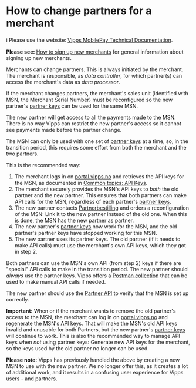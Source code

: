 <!-- START_METADATA
---
title: How to change partners
sidebar_label: How to change partners
sidebar_position: 25
pagination_next: null
pagination_prev: null
---
END_METADATA -->

# How to change partners for a merchant

<!-- START_COMMENT -->

ℹ️ Please use the website:
[Vipps MobilePay Technical Documentation](https://developer.vippsmobilepay.com/docs/vipps-partner/how-to-change-partners).

<!-- END_COMMENT -->

**Please see:**
[How to sign up new merchants](README.md#how-to-sign-up-new-merchants)
for general information about signing up new merchants.

Merchants can change partners. This is always initiated by the merchant. The
merchant is responsible, as _data controller_, for which partner(s) can access the
merchant's data as _data processor_.

If the merchant changes partners, the merchant's sales unit (identified with MSN,
the Merchant Serial Number) must be reconfigured so the new partner's
[partner keys](partner-keys.md)
can be used for the same MSN.

The new partner will get access to all the payments made to the MSN.
There is no way Vipps can restrict the new partner's access so it cannot see
payments made before the partner change.

The MSN can only be used with one set of
[partner keys](partner-keys.md)
at a time,
so, in the transition period, this requires some effort from
both the merchant and the two partners.

This is the recommended way:

1. The merchant logs in on
   [portal.vipps.no](https://portal.vipps.no)
   and retrieves the API keys for the MSN, as documented in
   [Common topics: API Keys](https://developer.vippsmobilepay.com/docs/vipps-developers/common-topics/api-keys#getting-the-api-keys).
2. The merchant securely provides the MSN's API keys to _both_ the
   old partner and the new partner. This ensures that both partners can
   make API calls for the MSN, regardless of each partner's
   [partner keys](partner-keys.md).
3. The new partner contacts
  [Partnerbestilling](https://developer.vippsmobilepay.com/docs/vipps-developers/contact#we-help-with-technical-issues)
   and orders a reconfiguration of the MSN: Link it to the new partner instead
   of the old one.
   When this is done, the MSN has the new partner as partner.
4. The new partner's
   [partner keys](partner-keys.md)
   now work for the MSN,
   and the old partner's partner keys have stopped working for this MSN.
5. The new partner uses its partner keys.
   The old partner (if it needs to make API calls) must use the merchant's own API keys,
   which they got in step 2.

Both partners can use the MSN's own API (from step 2) keys if there are "special"
API calls to make in the transition period.
The new partner should _always_ use the partner keys.
Vipps offers a
[Postman collection](https://developer.vippsmobilepay.com/docs/APIs/recurring-api/vipps-recurring-api-quick-start)
that can be used to make manual API calls if needed.

The new partner should use the
[Partner API](https://developer.vippsmobilepay.com/docs/APIs/partner-api/vipps-partner-api)
to verify that the MSN is set up correctly.

**Important:** When or if the merchant wants to remove the old partner's access
to the MSN, the merchant can log in on
[portal.vipps.no](https://portal.vipps.no)
and regenerate the MSN's API keys.
That will make the MSN's old API keys invalid and unusable for both Partners,
but the new partner's
[partner keys](partner-keys.md)
will continue to work.
This is also the recommended way to manage API keys when _not_ using partner keys:
Generate new API keys for the merchant, so the keys used by the old partner no
longer can be used.

**Please note:** Vipps has previously handled the above by creating a new MSN to use with the
new partner. We no longer offer this, as it creates a lot of additional work,
and it results in a confusing user experience for Vipps users - and partners.
